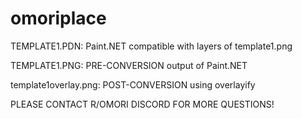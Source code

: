 # omoriplace

TEMPLATE1.PDN: Paint.NET compatible with layers of template1.png

TEMPLATE1.PNG: PRE-CONVERSION output of Paint.NET

template1overlay.png: POST-CONVERSION using overlayify


PLEASE CONTACT R/OMORI DISCORD FOR MORE QUESTIONS!
